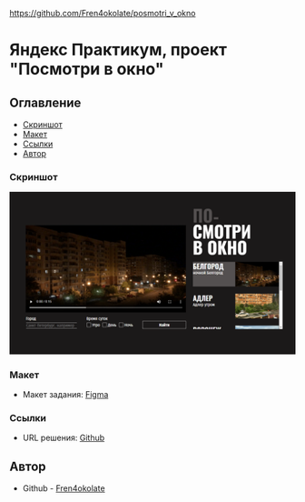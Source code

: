 https://github.com/Fren4okolate/posmotri_v_okno

# Яндекс Практикум, проект "Посмотри в окно"

## Оглавление

- [Скриншот](#скриншот)
- [Макет](#макет)
- [Ссылки](#ссылки)
- [Автор](#автор)

### Скриншот

![](Скриншот.png)

### Макет

- Макет задания: [Figma](https://www.figma.com/design/QHcvX1RsUI89CulRB7HLk6/%234-Посмотри-в-окно?node-id=301-98&node-type=frame)

### Ссылки

- URL решения: [Github](https://github.com/Fren4okolate/posmotri_v_okno/)

 ## Автор
 
  - Github - [Fren4okolate](https://github.com/Fren4okolate/)
